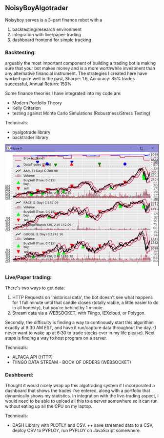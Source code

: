 ## NoisyBoyAlgotrader

Noisyboy serves is a 3-part finance robot with a 
  1. backtesting/research environment
  2. integration with live/paper-trading 
  3. dashboard frontend for simple tracking

### Backtesting:
arguably the most important component of building a trading bot is making sure that your bot makes money and is a more worthwhile investment than any alternative financial instrument. The strategies I created here have worked quite well in the past, Sharpe: 1.6, Accuracy: 85% trades successful, Annual Return: 150%

Some finance theories I have integrated into my code are: 
+ Modern Portfolio Theory
+ Kelly Criterion
+ testing against Monte Carlo Simulations (Robustness/Stress Testing)

Technicals:
+ pyalgotrade library 
+ backtrader library

![Image of stonks](/stonks.png)

### Live/Paper trading:
There's two ways to get data: 
1. HTTP Requests on 'historical data', the bot doesn't see what happens for 1 full minute until that candle closes (totally viable, a little easier to do in all honesty), but you're behind by 1 minute. 
2. Stream data via a WEBSOCKET, with Tiingo, IEXcloud, or Polygon. 

Secondly, the difficulty is finding a way to continously start this algorithim exactly at 9:30 AM EST, and have it run/capture data throughout the day. (I never want to wake up at 6:30 to trade stocks ever in my life please). Next steps is finding a way to host program on a server. 

Technicals: 
+ ALPACA API (HTTP)
+ TIINGO DATA STREAM - BOOK OF ORDERS (WEBSOCKET)

### Dashboard: 
Thought it would nicely wrap up this algotrading system if I incorporated a dashboard that shows the trades i've entered, along with a portfolio that dynamically shows my statistics. 
In integration with the live-trading aspect, I would need to be able to upload all this to a server somewhere so it can run without eating up all the CPU on my laptop. 

Technicals: 
+ DASH Library with PLOTLY and CSV. 
++ save streamed data to a CSV, deploy CSV to PYPLOY, run PYPLOY on JavaScript somewhere. 
